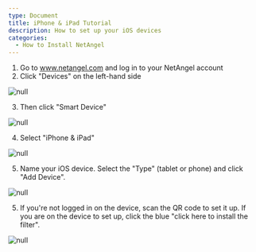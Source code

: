 ```yaml
---
type: Document
title: iPhone & iPad Tutorial
description: How to set up your iOS devices
categories:
  - How to Install NetAngel
---
```

1. Go to www.netangel.com and log in to your NetAngel account
2. Click "Devices" on the left-hand side

![null](/help/img/uploads/asdfasdf.png)

3. Then click "Smart Device"

![null](/help/img/uploads/smart-device.png)

4. Select "iPhone & iPad"

![null](/help/img/uploads/iphoneipad.png)

5. Name your iOS device. Select the "Type" (tablet or phone) and click "Add Device".

![null](/help/img/uploads/newapple.png)

5. If you're not logged in on the device, scan the QR code to set it up. If you are on the device to set up, click the blue "click here to install the filter". 

![null](/help/img/uploads/qrcode.jpg)
